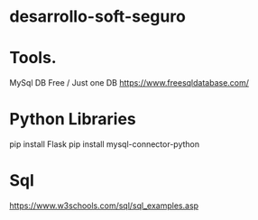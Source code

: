 # desarrollo-soft-seguro

# Tools.
MySql DB Free / Just one DB
https://www.freesqldatabase.com/

# Python Libraries
pip install Flask
pip install mysql-connector-python

# Sql 
https://www.w3schools.com/sql/sql_examples.asp

#
